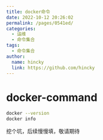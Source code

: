 ```yaml
---
title: docker命令
date: 2022-10-12 20:26:02
permalink: /pages/0541ed/
categories: 
  - 运维
  - 命令集合
tags: 
  - 命令集合
author: 
  name: hincky
  link: https://github.com/hincky
---
```

# docker-command


```bash
docker --version
docker info

```
挖个坑，后续慢慢填，敬请期待